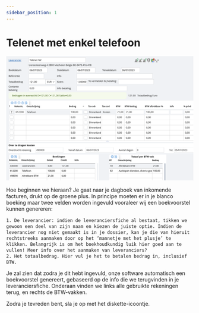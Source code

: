 ```yaml
---
sidebar_position: 1
---
```


# Telenet met enkel telefoon

![alt text](../../../../../resources/documentboeken/aankoopboekingen/image.png)

Hoe beginnen we hieraan? Je gaat naar je dagboek van inkomende facturen, drukt op de groene plus. In principe moeten er in je blanco boeking maar twee velden worden ingevuld vooraleer wij een boekvoorstel kunnen genereren:

    1. De leverancier: indien de leveranciersfiche al bestaat, tikken we gewoon een deel van zijn naam en kiezen de juiste optie. Indien de leverancier nog niet gemaakt is in je dossier, kan je die van hieruit rechtstreeks aanmaken door op het ‘mannetje met het plusje’ te klikken. Belangrijk is om het boekhoudkundig luik hier goed aan te vullen! Meer info over het aanmaken van leveranciers? 
    2. Het totaalbedrag. Hier vul je het te betalen bedrag in, inclusief BTW. 

Je zal zien dat zodra je dit hebt ingevuld, onze software automatisch een boekvoorstel genereert, gebaseerd op de info die we terugvinden in je leveranciersfiche. Onderaan vinden we links alle gebruikte rekeningen terug, en rechts de BTW-vakken. 

Zodra je tevreden bent, sla je op met het diskette-icoontje. 